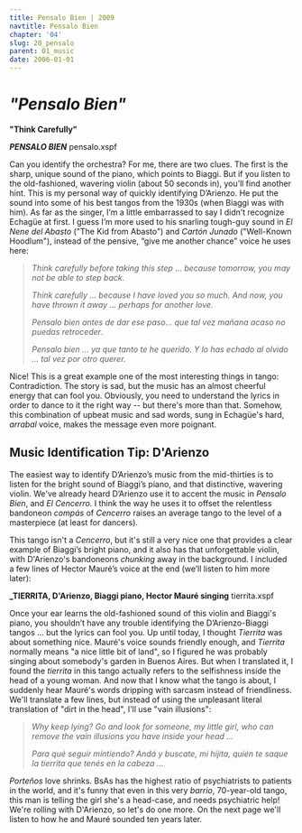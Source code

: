 ```yaml
---
title: Pensalo Bien | 2009
navtitle: Pensalo Bien
chapter: '04'
slug: 20_pensalo
parent: 01_music
date: 2006-01-01
---
```


# _"Pensalo Bien"_

**"Think Carefully"**

**_PENSALO BIEN_**
pensalo.xspf

Can you identify the orchestra? For me, there are two clues. The first is the sharp, unique sound of the piano, which points to Biaggi. But if you listen to the old-fashioned, wavering violin (about 50 seconds in), you’ll find another hint. This is my personal way of quickly identifying D’Arienzo. He put the sound into some of his best tangos from the 1930s (when Biaggi was with him). As far as the singer, I’m a little embarrassed to say I didn’t recognize Echagüe at first. I guess I’m more used to his snarling tough-guy sound in _El Nene del Abasto_ ("The Kid from Abasto") and _Cartón Junado_ ("Well-Known Hoodlum"), instead of the pensive, “give me another chance” voice he uses here:

> _Think carefully
> before taking this step ...
> because tomorrow,
> you may not be able to step back._
>
> _Think carefully ...
> because I have loved you so much.
> And now, you have thrown it away ...
> perhaps for another love._
>
> _Pensalo bien
> antes de dar ese paso...
> que tal vez mañana acaso
> no puedas retroceder_.
>
> _Pensalo bien ...
> ya que tanto te he querido.
> Y lo has echado al olvido ...
> tal vez por otro querer._

Nice! This is a great example one of the most interesting things in tango: Contradiction. The story is sad, but the music has an almost cheerful energy that can fool you. Obviously, you need to understand the lyrics in order to dance to it the right way -- but there's more than that. Somehow, this combination of upbeat music and sad words, sung in Echagüe's hard, _arrabal_ voice, makes the message even more poignant.

## Music Identification Tip: D'Arienzo

The easiest way to identify D’Arienzo’s music from the mid-thirties is to listen for the bright sound of Biaggi’s piano, and that distinctive, wavering violin. We've already heard D’Arienzo use it to accent the music in _Pensalo Bien_, and _El Cencerro._ I think the way he uses it to offset the relentless bandoneon _compás_ of _Cencerro_ raises an average tango to the level of a masterpiece (at least for dancers).

This tango isn't a _Cencerro_, but it's still a very nice one that provides a clear example of Biaggi’s bright piano, and it also has that unforgettable violin, with D'Arienzo's bandoneons _chunking_ away in the background. I included a few lines of Hector Mauré’s voice at the end (we’ll listen to him more later):

**_TIERRITA, D'Arienzo, Biaggi piano, Hector Mauré singing**
tierrita.xspf

Once your ear learns the old-fashioned sound of this violin and Biaggi's piano, you shouldn’t have any trouble identifying the D’Arienzo-Biaggi tangos ... but the lyrics can fool you. Up until today, I thought _Tierrita_ was about something nice. Mauré's voice sounds friendly enough, and _Tierrita_ normally means "a nice little bit of land", so I figured he was probably singing about somebody's garden in Buenos Aires. But when I translated it, I found the _tierrita_ in this tango actually refers to the selfishness inside the head of a young woman. And now that I know what the tango is about, I suddenly hear Mauré's words dripping with sarcasm instead of friendliness. We'll translate a few lines, but instead of using the unpleasant literal translation of "dirt in the head", I'll use "vain illusions":

> _Why keep lying?
> Go and look for someone, my little girl,
> who can remove the vain illusions
> you have inside your head ..._
>
> _Para qué seguir mintiendo?
> Andá y buscate, mi hijita,
> quién te saque la tierrita
> que tenés en la cabeza ..._

_Porteños_ love shrinks. BsAs has the highest ratio of psychiatrists to patients in the world, and it's funny that even in this very _barrio_, 70-year-old tango, this man is telling the girl she's a head-case, and needs psychiatric help! We're rolling with D'Arienzo, so let's do one more. On the next page we'll listen to how he and Mauré sounded ten years later.
